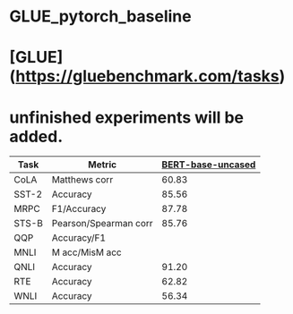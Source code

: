 # GLUE_pytorch_baseline


# [GLUE] (https://gluebenchmark.com/tasks)

# unfinished experiments will be added.

| Task  | Metric                       | [BERT-base-uncased](https://huggingface.co/bert-base-uncased)|
|-------|------------------------------|-------------|
| CoLA  | Matthews corr                | 60.83       |
| SST-2 | Accuracy                     | 85.56       |
| MRPC  | F1/Accuracy                  | 87.78       |
| STS-B | Pearson/Spearman corr        | 85.76       |
| QQP   | Accuracy/F1                  |  |
| MNLI  | M acc/MisM acc               |  |
| QNLI  | Accuracy                     | 91.20       |
| RTE   | Accuracy                     | 62.82       |
| WNLI  | Accuracy                     | 56.34       |
